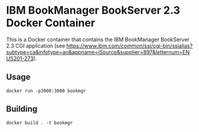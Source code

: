 # IBM BookManager BookServer 2.3 Docker Container

This is a Docker container that contains the IBM BookManager BookServer 2.3 CGI application (see https://www.ibm.com/common/ssi/cgi-bin/ssialias?subtype=ca&infotype=an&appname=iSource&supplier=897&letternum=ENUS201-273).

## Usage 

    docker run -p3000:3000 bookmgr 

## Building

    docker build . -t bookmgr

